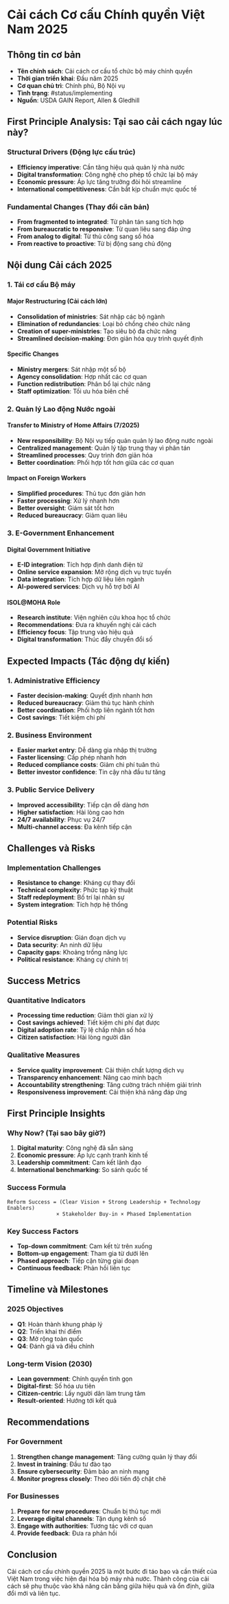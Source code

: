 # Cải cách Cơ cấu Chính quyền Việt Nam 2025

## Thông tin cơ bản
- **Tên chính sách**: Cải cách cơ cấu tổ chức bộ máy chính quyền
- **Thời gian triển khai**: Đầu năm 2025 
- **Cơ quan chủ trì**: Chính phủ, Bộ Nội vụ
- **Tình trạng**: #status/implementing
- **Nguồn**: USDA GAIN Report, Allen & Gledhill

## First Principle Analysis: Tại sao cải cách ngay lúc này?

### Structural Drivers (Động lực cấu trúc)
- **Efficiency imperative**: Cần tăng hiệu quả quản lý nhà nước
- **Digital transformation**: Công nghệ cho phép tổ chức lại bộ máy
- **Economic pressure**: Áp lực tăng trưởng đòi hỏi streamline
- **International competitiveness**: Cần bắt kịp chuẩn mực quốc tế

### Fundamental Changes (Thay đổi căn bản)
- **From fragmented to integrated**: Từ phân tán sang tích hợp
- **From bureaucratic to responsive**: Từ quan liêu sang đáp ứng
- **From analog to digital**: Từ thủ công sang số hóa
- **From reactive to proactive**: Từ bị động sang chủ động

## Nội dung Cải cách 2025

### 1. Tái cơ cấu Bộ máy

#### Major Restructuring (Cải cách lớn)
- **Consolidation of ministries**: Sát nhập các bộ ngành
- **Elimination of redundancies**: Loại bỏ chồng chéo chức năng
- **Creation of super-ministries**: Tạo siêu bộ đa chức năng
- **Streamlined decision-making**: Đơn giản hóa quy trình quyết định

#### Specific Changes
- **Ministry mergers**: Sát nhập một số bộ
- **Agency consolidation**: Hợp nhất các cơ quan
- **Function redistribution**: Phân bổ lại chức năng
- **Staff optimization**: Tối ưu hóa biên chế

### 2. Quản lý Lao động Nước ngoài

#### Transfer to Ministry of Home Affairs (7/2025)
- **New responsibility**: Bộ Nội vụ tiếp quản quản lý lao động nước ngoài
- **Centralized management**: Quản lý tập trung thay vì phân tán
- **Streamlined processes**: Quy trình đơn giản hóa
- **Better coordination**: Phối hợp tốt hơn giữa các cơ quan

#### Impact on Foreign Workers
- **Simplified procedures**: Thủ tục đơn giản hơn
- **Faster processing**: Xử lý nhanh hơn
- **Better oversight**: Giám sát tốt hơn
- **Reduced bureaucracy**: Giảm quan liêu

### 3. E-Government Enhancement

#### Digital Government Initiative
- **E-ID integration**: Tích hợp định danh điện tử
- **Online service expansion**: Mở rộng dịch vụ trực tuyến
- **Data integration**: Tích hợp dữ liệu liên ngành
- **AI-powered services**: Dịch vụ hỗ trợ bởi AI

#### ISOL@MOHA Role
- **Research institute**: Viện nghiên cứu khoa học tổ chức
- **Recommendations**: Đưa ra khuyến nghị cải cách
- **Efficiency focus**: Tập trung vào hiệu quả
- **Digital transformation**: Thúc đẩy chuyển đổi số

## Expected Impacts (Tác động dự kiến)

### 1. Administrative Efficiency
- **Faster decision-making**: Quyết định nhanh hơn
- **Reduced bureaucracy**: Giảm thủ tục hành chính
- **Better coordination**: Phối hợp liên ngành tốt hơn
- **Cost savings**: Tiết kiệm chi phí

### 2. Business Environment
- **Easier market entry**: Dễ dàng gia nhập thị trường
- **Faster licensing**: Cấp phép nhanh hơn
- **Reduced compliance costs**: Giảm chi phí tuân thủ
- **Better investor confidence**: Tin cậy nhà đầu tư tăng

### 3. Public Service Delivery
- **Improved accessibility**: Tiếp cận dễ dàng hơn
- **Higher satisfaction**: Hài lòng cao hơn
- **24/7 availability**: Phục vụ 24/7
- **Multi-channel access**: Đa kênh tiếp cận

## Challenges và Risks

### Implementation Challenges
- **Resistance to change**: Kháng cự thay đổi
- **Technical complexity**: Phức tạp kỹ thuật
- **Staff redeployment**: Bố trí lại nhân sự
- **System integration**: Tích hợp hệ thống

### Potential Risks
- **Service disruption**: Gián đoạn dịch vụ
- **Data security**: An ninh dữ liệu
- **Capacity gaps**: Khoảng trống năng lực
- **Political resistance**: Kháng cự chính trị

## Success Metrics

### Quantitative Indicators
- **Processing time reduction**: Giảm thời gian xử lý
- **Cost savings achieved**: Tiết kiệm chi phí đạt được
- **Digital adoption rate**: Tỷ lệ chấp nhận số hóa
- **Citizen satisfaction**: Hài lòng người dân

### Qualitative Measures
- **Service quality improvement**: Cải thiện chất lượng dịch vụ
- **Transparency enhancement**: Nâng cao minh bạch
- **Accountability strengthening**: Tăng cường trách nhiệm giải trình
- **Responsiveness improvement**: Cải thiện khả năng đáp ứng

## First Principle Insights

### Why Now? (Tại sao bây giờ?)
1. **Digital maturity**: Công nghệ đã sẵn sàng
2. **Economic pressure**: Áp lực cạnh tranh kinh tế
3. **Leadership commitment**: Cam kết lãnh đạo
4. **International benchmarking**: So sánh quốc tế

### Success Formula
```
Reform Success = (Clear Vision + Strong Leadership + Technology Enablers) 
                × Stakeholder Buy-in × Phased Implementation
```

### Key Success Factors
- **Top-down commitment**: Cam kết từ trên xuống
- **Bottom-up engagement**: Tham gia từ dưới lên
- **Phased approach**: Tiếp cận từng giai đoạn
- **Continuous feedback**: Phản hồi liên tục

## Timeline và Milestones

### 2025 Objectives
- **Q1**: Hoàn thành khung pháp lý
- **Q2**: Triển khai thí điểm
- **Q3**: Mở rộng toàn quốc
- **Q4**: Đánh giá và điều chỉnh

### Long-term Vision (2030)
- **Lean government**: Chính quyền tinh gọn
- **Digital-first**: Số hóa ưu tiên
- **Citizen-centric**: Lấy người dân làm trung tâm
- **Result-oriented**: Hướng tới kết quả

## Recommendations

### For Government
1. **Strengthen change management**: Tăng cường quản lý thay đổi
2. **Invest in training**: Đầu tư đào tạo
3. **Ensure cybersecurity**: Đảm bảo an ninh mạng
4. **Monitor progress closely**: Theo dõi tiến độ chặt chẽ

### For Businesses
1. **Prepare for new procedures**: Chuẩn bị thủ tục mới
2. **Leverage digital channels**: Tận dụng kênh số
3. **Engage with authorities**: Tương tác với cơ quan
4. **Provide feedback**: Đưa ra phản hồi

## Conclusion

Cải cách cơ cấu chính quyền 2025 là một bước đi táo bạo và cần thiết của Việt Nam trong việc hiện đại hóa bộ máy nhà nước. Thành công của cải cách sẽ phụ thuộc vào khả năng cân bằng giữa hiệu quả và ổn định, giữa đổi mới và liên tục.
